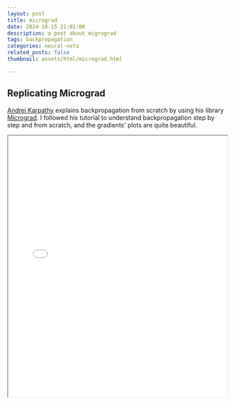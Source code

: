 ```yaml
---
layout: post
title: micrograd
date: 2024-10-15 21:01:00
description: a post about migrograd
tags: backpropagation
categories: neural-nets
related_posts: false
thumbnail: assets/html/micrograd.html

---
```


## Replicating Micrograd 

[Andrej Karpathy](https://karpathy.ai/) explains backpropagation from scratch by using his library [Micrograd](https://github.com/karpathy/micrograd). I followed his tutorial to understand backpropagation step by step and from scratch, and the gradients' plots are quite beautiful.

<iframe src="{{ site.baseurl }}/assets/html/micrograd.html" width="100%" height="600px"></iframe>
